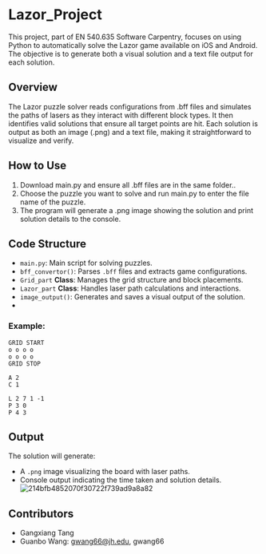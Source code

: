 # Lazor_Project

This project, part of EN 540.635 Software Carpentry, focuses on using Python to automatically solve the Lazor game available on iOS and Android. The objective is to generate both a visual solution and a text file output for each solution.

## Overview
The Lazor puzzle solver reads configurations from .bff files and simulates the paths of lasers as they interact with different block types. It then identifies valid solutions that ensure all target points are hit. Each solution is output as both an image (.png) and a text file, making it straightforward to visualize and verify.

## How to Use
1. Download main.py and ensure all .bff files are in the same folder..
2. Choose the puzzle you want to solve and run main.py to enter the file name of the puzzle.
3. The program will generate a .png image showing the solution and print solution details to the console.

## Code Structure

- `main.py`: Main script for solving puzzles.
- `bff_convertor()`: Parses `.bff` files and extracts game configurations.
- `Grid_part` **Class**: Manages the grid structure and block placements.
- `Lazor_part` **Class**: Handles laser path calculations and interactions.
- `image_output()`: Generates and saves a visual output of the solution.
- 
### Example:

```plaintext
GRID START
o o o o
o o o o
GRID STOP

A 2
C 1

L 2 7 1 -1
P 3 0
P 4 3
```

## Output

The solution will generate:

- A `.png` image visualizing the board with laser paths.
- Console output indicating the time taken and solution details.
![214bfb4852070f30722f739ad9a8a82](https://github.com/user-attachments/assets/342c26b6-e731-497e-b114-476f81a6bcd4)



## Contributors
- Gangxiang Tang
- Guanbo Wang: gwang66@jh.edu, gwang66
